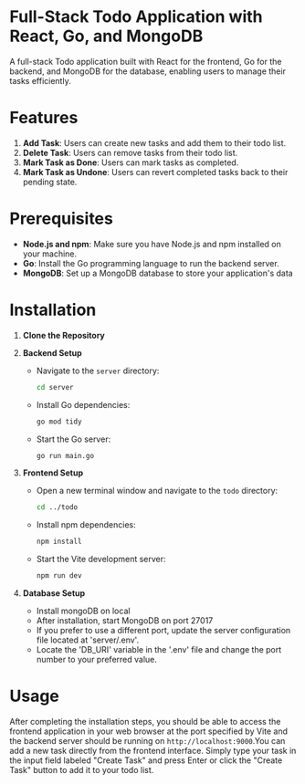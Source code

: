 <!-- # todo_app--react_go -->

# Full-Stack Todo Application with React, Go, and MongoDB

A full-stack Todo application built with React for the frontend, Go for the backend, and MongoDB for the database, enabling users to manage their tasks efficiently.

# Features

1. **Add Task**: Users can create new tasks and add them to their todo list.
2. **Delete Task**: Users can remove tasks from their todo list.
3. **Mark Task as Done**: Users can mark tasks as completed.
4. **Mark Task as Undone**: Users can revert completed tasks back to their pending state.

# Prerequisites

- **Node.js and npm**: Make sure you have Node.js and npm installed on your machine.
- **Go**: Install the Go programming language to run the backend server.
- **MongoDB**: Set up a MongoDB database to store your application's data

# Installation

1. **Clone the Repository**

2. **Backend Setup**

   - Navigate to the `server` directory:

     ```sh
     cd server
     ```

   - Install Go dependencies:

     ```sh
     go mod tidy
     ```

   - Start the Go server:

     ```sh
     go run main.go
     ```

3. **Frontend Setup**

   - Open a new terminal window and navigate to the `todo` directory:

     ```sh
     cd ../todo
     ```

   - Install npm dependencies:

     ```sh
     npm install
     ```

   - Start the Vite development server:

     ```sh
     npm run dev
     ```

4. **Database Setup**

   - Install mongoDB on local
   - After installation, start MongoDB on port 27017
   - If you prefer to use a different port, update the server configuration file located at 'server/.env'.
   - Locate the 'DB_URI' variable in the '.env' file and change the port number to your preferred value.

# Usage

After completing the installation steps, you should be able to access the frontend application in your web browser at the port specified by Vite and the backend server should be running on `http://localhost:9000`.You can add a new task directly from the frontend interface. Simply type your task in the input field labeled "Create Task" and press Enter or click the "Create Task" button to add it to your todo list.
